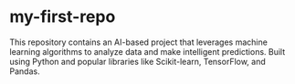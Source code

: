 # my-first-repo
This repository contains an AI-based project that leverages machine learning algorithms to analyze data and make intelligent predictions. Built using Python and popular libraries like Scikit-learn, TensorFlow, and Pandas.
